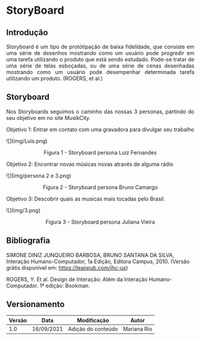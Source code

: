 # StoryBoard

## Introdução

<p style="text-align: justify">
Storyboard é um tipo de protótipação de baixa fidelidade, que consiste em uma série de desenhos mostrando como um usuário pode progredir em uma tarefa utilizando o produto que está sendo estudado. Pode-se tratar de uma série de telas esboçadas, ou de uma série de cenas desenhadas mostrando como um usuário pode desempenhar determinada tarefa utilizando um produto. (ROGERS, et al.) 
</p>

## Storyboard
<p style="text-align: justify">
Nos Storyboards seguimos o caminho das nossas 3 personas, partindo do seu objetivo em no site MusikCity. 
</p>
<p style="text-align: justify">
Objetivo 1: Entrar em contato com uma gravadora para divulgar seu trabalho
</p>
![](img/Luis.png)

<p style="text-align: center">
Figura 1 - Storyboard persona Luiz Fernandes
</p>

<p style="text-align: justify">
Objetivo 2: Encontrar novas músicas novas através de alguma rádio 
</p>
![](img/persona 2 e 3.png)
<p style="text-align: center">
Figura 2 - Storyboard persona Bruno Camargo
</p>

<p style="text-align: justify">
Objetivo 3: Descobrir quais as musicas mais tocadas pelo Brasil.
</p>
![](img/3.png)
<p style="text-align: center">
Figura 3 - Storyboard persona Juliana Vieira
</p>

## Bibliografia
SIMONE DINIZ JUNQUEIRO BARBOSA, BRUNO SANTANA DA SILVA, Interação Humano-Computador, 1a Edição, Editora Campus, 2010. (Versão grátis disponível em: https://leanpub.com/ihc-ux)
<p></p>
ROGERS, Y. Et al. Design de Interação: Além da Interação Humano-Computador. 1ª edição: Bookman.

## Versionamento
Versão|Data      |Modificação        |Autor
------|----------|-------------------|--------
1.0   |16/09/2021|Adição do conteúdo |Mariana Rio
